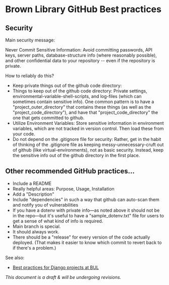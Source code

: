 # Brown Library GitHub Best practices
## Security

Main security message:

Never Commit Sensitive Information: Avoid committing passwords, API keys, server paths, database-structure info (where reasonably possible), and other confidential data to your repository -- even if the repository is private. 

How to reliably do this?

- Keep private things out of the github code directory: 
- Things to keep out of the github code directory: Private settings, environmental-variable-shell-scripts, and log-files (which can sometimes contain sensitive info). One common pattern is to have a "project_outer_directory" that contains these things (as well as the "project_code_directory"), and have that "project_code_directory" the one that gets committed to github. 
- Utilize Environment Variables: Store sensitive information in environment variables, which are not tracked in version control. Then load these from your code.
- Do not depend on the .gitignore file for security: Rather, get in the habit of thinking of the .gitignore file as keeping messy-unnecessary-cruft out of github (like virtual-environments), not as basic security. Instead, keep the sensitive info out of the github directory in the first place.

## Other recommended GitHub practices...
- Include a README
- Really helpful areas: Purpose, Usage, Installation
- Add a "Description"
- Include "dependencies" in such a way that github can auto-scan them and notify you of vulnerabilities
- If you have a dotenv with private info—as noted above it should not be in the repo—but it's useful to have a "sample_dotenv.txt" file for users to get a sense of what kind of info is required.
- Main branch is special.
- It should always work.
- There should be a "release" for every version of the code actually deployed. (That makes it easier to know which commit to revert back to if there's a problem.)

See also:

- [Best practices for Django projects at BUL](https://github.com/Brown-University-Library/django_template_42_project)

_This document is a draft & will be undergoing revisions._